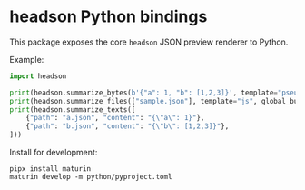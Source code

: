 # headson Python bindings

This package exposes the core `headson` JSON preview renderer to Python.

Example:

```python
import headson

print(headson.summarize_bytes(b'{"a": 1, "b": [1,2,3]}', template="pseudo"))
print(headson.summarize_files(["sample.json"], template="js", global_budget=10_000))
print(headson.summarize_texts([
    {"path": "a.json", "content": "{\"a\": 1}"},
    {"path": "b.json", "content": "{\"b\": [1,2,3]}"},
]))
```

Install for development:

```
pipx install maturin
maturin develop -m python/pyproject.toml
```

